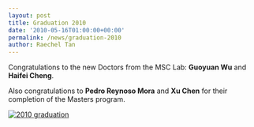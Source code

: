 ```yaml
---
layout: post
title: Graduation 2010
date: '2010-05-16T01:00:00+00:00'
permalink: /news/graduation-2010
author: Raechel Tan
---
```

<p>Congratulations to the new Doctors from the MSC Lab: <strong>Guoyuan Wu</strong> and <strong>Haifei Cheng</strong>.</p><p>Also congratulations to <strong>Pedro Reynoso Mora</strong> and <strong>Xu Chen</strong> for their completion of the Masters program.</p><p class="indent"><a href="{{ site.baseurl }}/assets/images/posts/2010Graduation.jpg" ><img src="{{ site.baseurl }}/assets/images/posts/2010GraduationS.jpg" alt="2010 graduation" border="0"></a></p>
